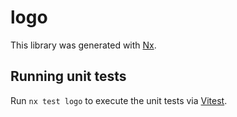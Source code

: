 # logo

This library was generated with [Nx](https://nx.dev).

## Running unit tests

Run `nx test logo` to execute the unit tests via [Vitest](https://vitest.dev/).
